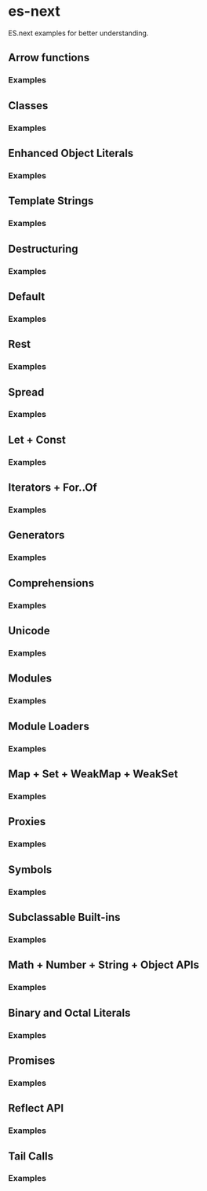 # es-next

ES.next examples for better understanding.

## Arrow functions

### Examples

## Classes

### Examples

## Enhanced Object Literals

### Examples

## Template Strings

### Examples

## Destructuring

### Examples

## Default

### Examples

## Rest

### Examples

## Spread

### Examples

## Let + Const

### Examples

## Iterators + For..Of

### Examples

## Generators

### Examples

## Comprehensions

### Examples

## Unicode

### Examples

## Modules

### Examples

## Module Loaders

### Examples

## Map + Set + WeakMap + WeakSet

### Examples

## Proxies

### Examples

## Symbols

### Examples

## Subclassable Built-ins

### Examples

## Math + Number + String + Object APIs

### Examples

## Binary and Octal Literals

### Examples

## Promises

### Examples

## Reflect API

### Examples

## Tail Calls

### Examples
